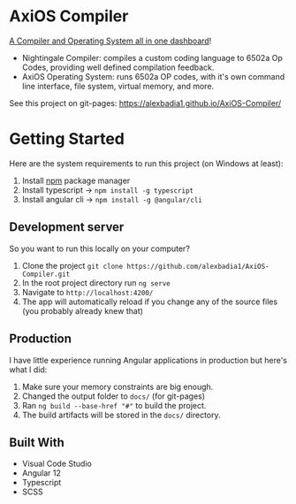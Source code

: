 # AxiOS Compiler

[A Compiler and Operating System all in one dashboard](https://alexbadia1.github.io/AxiOS-Compiler/)!

  * Nightingale Compiler: compiles a custom coding language to 6502a Op Codes, providing well defined compilation feedback.
  * AxiOS Operating System: runs 6502a OP codes, with it's own command line interface, file system, virtual memory, and more.

See this project on git-pages: https://alexbadia1.github.io/AxiOS-Compiler/

# Getting Started
  Here are the system requirements to run this project (on Windows at least):
  1. Install [npm](https://docs.npmjs.com/downloading-and-installing-node-js-and-npm) package manager 
  2. Install typescript -> `npm install -g typescript`
  3. Install angular cli -> `npm install -g @angular/cli`


## Development server
  So you want to run this locally on your computer?
  
  1. Clone the project `git clone https://github.com/alexbadia1/AxiOS-Compiler.git`
  2. In the root project directory run `ng serve`
  3. Navigate to `http://localhost:4200/`
  4. The app will automatically reload if you change any of the source files (you probably already knew that)

## Production
  
  I have little experience running Angular applications in production but here's what I did:
  1. Make sure your memory constraints are big enough.
  2. Changed the output folder to `docs/` (for git-pages)
  3. Ran `ng build --base-href "#"` to build the project. 
  4. The build artifacts will be stored in the `docs/` directory.


## Built With

- Visual Code Studio
- Angular 12
- Typescript
- SCSS
